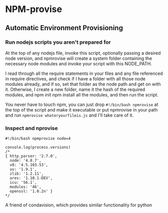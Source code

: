 # NPM-provise
## Automatic Environment Provisioning
### Run nodejs scripts you aren't prepared for 

At the top of any nodejs file, invoke this script, optionally passing a desired node version, and npmrovise will create a system folder containing the necessary node modules and invoke your script with this NODE\_PATH.

I read through all the require statements in your files and any file referenced in require directives, and check if I have a folder with all those node modules already, and if so, set that folder as the node path and get on with it. Otherwise, I create a new folder, name it the hash of the required modules, and npm init npm install all the modules, and then run the script.

You never have to touch npm, you can just drop `#!/bin/bash npmrovise` at the top of the script and make it executable or put npmrovise in your path and run `npmrovise whateryourfileis.js` and I'll take care of it. 

### Inspect and nprovise
```
#!/bin/bash npmprovise node=4

console.log(process.versions)
/* 
{ http_parser: '2.7.0',
  node: '4.8.7',
  v8: '4.5.103.53',
  uv: '1.9.1',
  zlib: '1.2.11',
  ares: '1.10.1-DEV',
  icu: '56.1',
  modules: '46',
  openssl: '1.0.2n' }
*/
```

A friend of condavision, which provides similar functionality for python